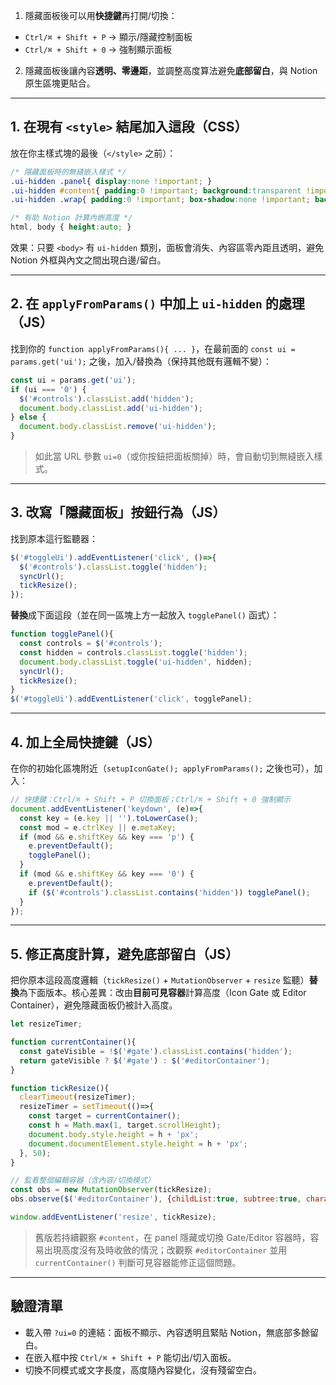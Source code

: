 
1. 隱藏面板後可以用**快捷鍵**再打開/切換：

* `Ctrl/⌘ + Shift + P` → 顯示/隱藏控制面板
* `Ctrl/⌘ + Shift + 0` → 強制顯示面板

2. 隱藏面板後讓內容**透明、零邊距**，並調整高度算法避免**底部留白**，與 Notion 原生區塊更貼合。

---

## 1. 在現有 `<style>` 結尾加入這段（CSS）

放在你主樣式塊的最後（`</style>` 之前）：

```css
/* 隱藏面板時的無縫嵌入樣式 */
.ui-hidden .panel{ display:none !important; }
.ui-hidden #content{ padding:0 !important; background:transparent !important; }
.ui-hidden .wrap{ padding:0 !important; box-shadow:none !important; background:transparent !important; border:none !important; }

/* 有助 Notion 計算內嵌高度 */
html, body { height:auto; }
```

效果：只要 `<body>` 有 `ui-hidden` 類別，面板會消失、內容區零內距且透明，避免 Notion 外框與內文之間出現白邊/留白。

---

## 2. 在 `applyFromParams()` 中加上 `ui-hidden` 的處理（JS）

找到你的 `function applyFromParams(){ ... }`，在最前面的 `const ui = params.get('ui');` 之後，加入/替換為（保持其他既有邏輯不變）：

```js
const ui = params.get('ui');
if (ui === '0') {
  $('#controls').classList.add('hidden');
  document.body.classList.add('ui-hidden');
} else {
  document.body.classList.remove('ui-hidden');
}
```

> 如此當 URL 參數 `ui=0`（或你按鈕把面板關掉）時，會自動切到無縫嵌入樣式。

---

## 3. 改寫「隱藏面板」按鈕行為（JS）

找到原本這行監聽器：

```js
$('#toggleUi').addEventListener('click', ()=>{
  $('#controls').classList.toggle('hidden');
  syncUrl();
  tickResize();
});
```

**替換**成下面這段（並在同一區塊上方一起放入 `togglePanel()` 函式）：

```js
function togglePanel(){
  const controls = $('#controls');
  const hidden = controls.classList.toggle('hidden');
  document.body.classList.toggle('ui-hidden', hidden);
  syncUrl();
  tickResize();
}
$('#toggleUi').addEventListener('click', togglePanel);
```

---

## 4. 加上全局快捷鍵（JS）

在你的初始化區塊附近（`setupIconGate(); applyFromParams();` 之後也可），加入：

```js
// 快捷鍵：Ctrl/⌘ + Shift + P 切換面板；Ctrl/⌘ + Shift + 0 強制顯示
document.addEventListener('keydown', (e)=>{
  const key = (e.key || '').toLowerCase();
  const mod = e.ctrlKey || e.metaKey;
  if (mod && e.shiftKey && key === 'p') {
    e.preventDefault();
    togglePanel();
  }
  if (mod && e.shiftKey && key === '0') {
    e.preventDefault();
    if ($('#controls').classList.contains('hidden')) togglePanel();
  }
});
```

---

## 5. 修正高度計算，避免底部留白（JS）

把你原本這段高度邏輯（`tickResize()` + `MutationObserver` + `resize` 監聽）**替換**為下面版本。核心差異：改由**目前可見容器**計算高度（Icon Gate 或 Editor Container），避免隱藏面板仍被計入高度。

```js
let resizeTimer;

function currentContainer(){
  const gateVisible = !$('#gate').classList.contains('hidden');
  return gateVisible ? $('#gate') : $('#editorContainer');
}

function tickResize(){
  clearTimeout(resizeTimer);
  resizeTimer = setTimeout(()=>{
    const target = currentContainer();
    const h = Math.max(1, target.scrollHeight);
    document.body.style.height = h + 'px';
    document.documentElement.style.height = h + 'px';
  }, 50);
}

// 監看整個編輯容器（含內容/切換模式）
const obs = new MutationObserver(tickResize);
obs.observe($('#editorContainer'), {childList:true, subtree:true, characterData:true});

window.addEventListener('resize', tickResize);
```

> 舊版若持續觀察 `#content`，在 panel 隱藏或切換 Gate/Editor 容器時，容易出現高度沒有及時收斂的情況；改觀察 `#editorContainer` 並用 `currentContainer()` 判斷可見容器能修正這個問題。

---

## 驗證清單

* 載入帶 `?ui=0` 的連結：面板不顯示、內容透明且緊貼 Notion，無底部多餘留白。
* 在嵌入框中按 `Ctrl/⌘ + Shift + P` 能切出/切入面板。
* 切換不同模式或文字長度，高度隨內容變化，沒有殘留空白。